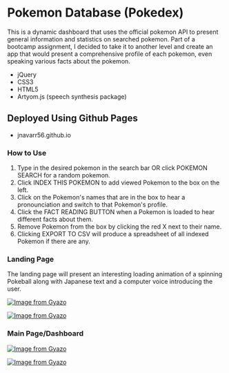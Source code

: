 # Pokemon Database (Pokedex)


This is a dynamic dashboard that uses the official pokemon API to present general information and statistics on searched pokemon. Part of a bootcamp assignment, I decided to take it to another level and create an app that would present a comprehensive profile of each pokemon, even speaking various facts about the pokemon.

  - jQuery
  - CSS3
  - HTML5
  - Artyom.js (speech synthesis package)

## Deployed Using Github Pages

  - jnavarr56.github.io

### How to Use

1) Type in the desired pokemon in the search bar OR click POKEMON SEARCH for a random pokemon.
2) Click INDEX THIS POKEMON to add viewed Pokemon to the box on the left.
3) Click on the Pokemon's names that are in the box to hear a pronounciation and switch to that Pokemon's profile.
4) Click the FACT READING BUTTON when a Pokemon is loaded to hear different facts about them.
5) Remove Pokemon from the box by clicking the red X next to their name.
6) Clicking EXPORT TO CSV will produce a spreadsheet of all indexed Pokemon if there are any.



### Landing Page

The landing page will present an interesting loading animation of a spinning Pokeball along with Japanese text and a computer voice introducing the user.

[![Image from Gyazo](https://i.gyazo.com/9990d16de0bdc6fe112b0afea59f9f34.gif)](https://gyazo.com/9990d16de0bdc6fe112b0afea59f9f34)

[![Image from Gyazo](https://i.gyazo.com/d0da22f6164c8b93f58952ef03c46c81.gif)](https://gyazo.com/d0da22f6164c8b93f58952ef03c46c81)


### Main Page/Dashboard

[![Image from Gyazo](https://i.gyazo.com/0cefa49c6832e6d588e3ebe1a5d378ed.gif)](https://gyazo.com/0cefa49c6832e6d588e3ebe1a5d378ed)

[![Image from Gyazo](https://i.gyazo.com/6a56918f7a8d12abf2dd40c6fb7f3366.gif)](https://gyazo.com/6a56918f7a8d12abf2dd40c6fb7f3366)




